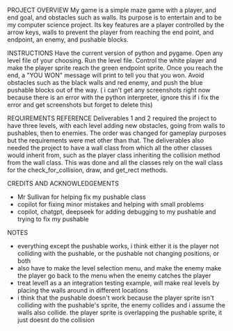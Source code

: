 PROJECT OVERVIEW
My game is a simple maze game with a player, and end goal, and obstacles such as walls. Its purpose is to entertain and to be my computer science project. Its key features are a player controlled by the arrow keys, walls to prevent the player from reaching the end point, and endpoint, an enemy, and pushable blocks.

INSTRUCTIONS
Have the current version of python and pygame. Open any level file of your choosing. Run the level file. Control the white player and make the player sprite reach the green endpoint sprite. Once you reach the end, a "YOU WON" message will print to tell you that you won. Avoid obstacles such as the black walls and red enemy, and push the blue pushable blocks out of the way.
( i can't get any screenshots right now because there is an error with the python interpreter, ignore this if i fix the error and get screenshots but forget to delete this)

REQUIREMENTS REFERENCE
Deliverables 1 and 2 required the project to have three levels, with each level adding new obstacles, going from walls to pushables, then to enemies. The order was changed for gameplay purposes but the requirements were met other than that. The deliverables also needed the project to have a wall class from which all the other classes would inherit from, such as the player class inheriting the collision method from the wall class. This was done and all the classes rely on the wall class for the check_for_collision, draw, and get_rect methods.

CREDITS AND ACKNOWLEDGEMENTS
- Mr Sullivan for helping fix my pushable class
- copilot for fixing minor mistakes and helping with small problems
- copilot, chatgpt, deepseek for adding debugging to my pushable and trying to fix my pushable

NOTES
- everything except the pushable works, i think either it is the player not colliding with the pushable, or the pushable not changing positions, or both
- also have to make the level selection menu, and make the enemy make the player go back to the menu when the enemy catches the player
- treat level1 as a an integration testing example, will make real levels by placing the walls around in different locations
- i think that the pushable doesn't work because the player sprite isn't colliding with the pushable's sprite, the enemy collides and i assume the walls also collide. the player sprite is overlapping the pushable sprite, it just doesnt do the collision
